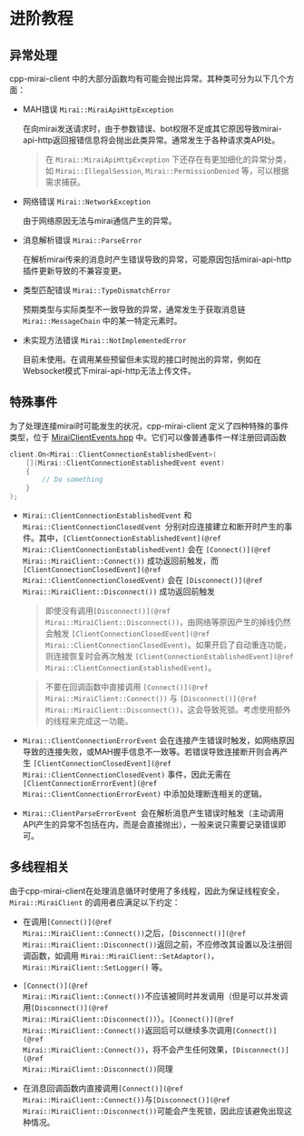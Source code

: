 # 进阶教程

## 异常处理

cpp-mirai-client 中的大部分函数均有可能会抛出异常。其种类可分为以下几个方面：

* MAH错误 `Mirai::MiraiApiHttpException`

	在向mirai发送请求时，由于参数错误、bot权限不足或其它原因导致mirai-api-http返回报错信息将会抛出此类异常。通常发生于各种请求类API处。

	> 在 `Mirai::MiraiApiHttpException` 下还存在有更加细化的异常分类，如 `Mirai::IllegalSession`, `Mirai::PermissionDenied` 等，可以根据需求捕获。

* 网络错误 `Mirai::NetworkException`

	由于网络原因无法与mirai通信产生的异常。

* 消息解析错误 `Mirai::ParseError`

	在解析mirai传来的消息时产生错误导致的异常，可能原因包括mirai-api-http插件更新导致的不兼容变更。

* 类型匹配错误 `Mirai::TypeDismatchError`

	预期类型与实际类型不一致导致的异常，通常发生于获取消息链 `Mirai::MessageChain` 中的某一特定元素时。

* 未实现方法错误 `Mirai::NotImplementedError`

	目前未使用。在调用某些预留但未实现的接口时抛出的异常，例如在Websocket模式下mirai-api-http无法上传文件。


## 特殊事件

为了处理连接mirai时可能发生的状况，cpp-mirai-client 定义了四种特殊的事件类型，位于 [MiraiClientEvents.hpp](../../libmirai/models/libmirai/Events/MiraiClientEvents.hpp) 中。它们可以像普通事件一样注册回调函数

```cpp
client.On<Mirai::ClientConnectionEstablishedEvent>(
	[](Mirai::ClientConnectionEstablishedEvent event)
	{
		// Do something
	}
);
```

* `Mirai::ClientConnectionEstablishedEvent` 和 `Mirai::ClientConnectionClosedEvent `分别对应连接建立和断开时产生的事件。其中，<code>[ClientConnectionEstablishedEvent](@ref Mirai::ClientConnectionEstablishedEvent)</code> 会在 <code>[Connect()](@ref Mirai::MiraiClient::Connect())</code> 成功返回前触发，而 <code>[ClientConnectionClosedEvent](@ref Mirai::ClientConnectionClosedEvent)</code> 会在 <code>[Disconnect()](@ref Mirai::MiraiClient::Disconnect())</code> 成功返回前触发

	> 即使没有调用<code>[Disconnect()](@ref Mirai::MiraiClient::Disconnect())</code>，由网络等原因产生的掉线仍然会触发 <code>[ClientConnectionClosedEvent](@ref Mirai::ClientConnectionClosedEvent)</code>。如果开启了自动重连功能，则连接恢复时会再次触发 <code>[ClientConnectionEstablishedEvent](@ref Mirai::ClientConnectionEstablishedEvent)</code>。

	> 不要在回调函数中直接调用 <code>[Connect()](@ref Mirai::MiraiClient::Connect())</code> 与 <code>[Disconnect()](@ref Mirai::MiraiClient::Disconnect())</code>，这会导致死锁。考虑使用额外的线程来完成这一功能。


* `Mirai::ClientConnectionErrorEvent` 会在连接产生错误时触发，如网络原因导致的连接失败，或MAH握手信息不一致等。若错误导致连接断开则会再产生 <code>[ClientConnectionClosedEvent](@ref Mirai::ClientConnectionClosedEvent)</code> 事件，因此无需在 <code>[ClientConnectionErrorEvent](@ref Mirai::ClientConnectionErrorEvent)</code> 中添加处理断连相关的逻辑。


* `Mirai::ClientParseErrorEvent `会在解析消息产生错误时触发（主动调用API产生的异常不包括在内，而是会直接抛出），一般来说只需要记录错误即可。

## 多线程相关

由于cpp-mirai-client在处理消息循环时使用了多线程，因此为保证线程安全，`Mirai::MiraiClient` 的调用者应满足以下约定：

* 在调用<code>[Connect()](@ref Mirai::MiraiClient::Connect())</code>之后，<code>[Disconnect()](@ref Mirai::MiraiClient::Disconnect())</code>返回之前，不应修改其设置以及注册回调函数，如调用 `Mirai::MiraiClient::SetAdaptor()`，`Mirai::MiraiClient::SetLogger()` 等。

* <code>[Connect()](@ref Mirai::MiraiClient::Connect())</code>不应该被同时并发调用（但是可以并发调用<code>[Disconnect()](@ref Mirai::MiraiClient::Disconnect())</code>）。<code>[Connect()](@ref Mirai::MiraiClient::Connect())</code>返回后可以继续多次调用<code>[Connect()](@ref Mirai::MiraiClient::Connect())</code>，将不会产生任何效果，<code>[Disconnect()](@ref Mirai::MiraiClient::Disconnect())</code>同理

* 在消息回调函数内直接调用<code>[Connect()](@ref Mirai::MiraiClient::Connect())</code>与<code>[Disconnect()](@ref Mirai::MiraiClient::Disconnect())</code>可能会产生死锁，因此应该避免出现这种情况。